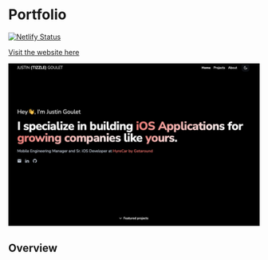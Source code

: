 # Portfolio

[![Netlify Status](https://api.netlify.com/api/v1/badges/5057482e-1073-47a2-b6ab-b58e71f274d2/deploy-status)](https://app.netlify.com/sites/jstngoulet/deploys)

[Visit the website here](https://tizzle.dev?utm_source=github&utm_medium=web&utm_campaogn=portfolio-readme)

![Preview](src/assets/images/preview.png)

## Overview
